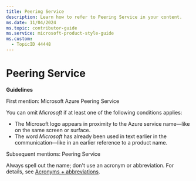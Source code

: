 ```yaml
---
title: Peering Service
description: Learn how to refer to Peering Service in your content.
ms.date: 11/04/2024
ms.topic: contributor-guide
ms.service: microsoft-product-style-guide
ms.custom:
  - TopicID 44448
---
```



# Peering Service

**Guidelines**

First mention: Microsoft Azure Peering Service

You can omit *Microsoft* if at least one of the following conditions applies:

- The Microsoft logo appears in proximity to the Azure service name—like on the same screen or surface.
- The word *Microsoft* has already been used in text earlier in the communication—like in an earlier reference to a product name.

Subsequent mentions: Peering Service

Always spell out the name; don't use an acronym or abbreviation. For details, see [Acronyms + abbreviations](~\acronyms-and-abbreviations.md).

